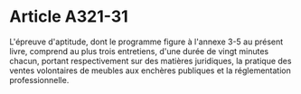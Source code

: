 # Article A321-31

L'épreuve d'aptitude, dont le programme figure à l'annexe 3-5 au présent livre, comprend au plus trois entretiens, d'une durée de vingt minutes chacun, portant respectivement sur des matières juridiques, la pratique des ventes volontaires de meubles aux enchères publiques et la réglementation professionnelle.
